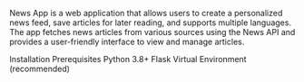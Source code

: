 News App is a web application that allows users to create a personalized news feed, save articles for later reading, and supports multiple languages. The app fetches news articles from various sources using the News API and provides a user-friendly interface to view and manage articles.

Installation
Prerequisites
Python 3.8+
Flask
Virtual Environment (recommended)
